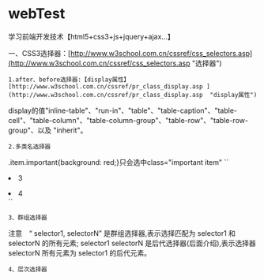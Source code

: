 # webTest
学习前端开发技术【html5+css3+js+jquery+ajax...】
	

一、CSS3选择器：[http://www.w3school.com.cn/cssref/css_selectors.asp](http://www.w3school.com.cn/cssref/css_selectors.asp "选择器")
	

	1.after、before选择器:【display属性】[http://www.w3school.com.cn/cssref/pr_class_display.asp ](http://www.w3school.com.cn/cssref/pr_class_display.asp  "display属性")
 display的值"inline-table"、"run-in"、"table"、"table-caption"、"table-cell"、"table-column"、"table-column-group"、"table-row"、"table-row-group"、以及 "inherit"。


	2.多类名选择器
.item.important{background: red;}只会选中class="important item"
``<li class="important item">3</li>
<li class="important">4</li>``

    3、群组选择器
注意　“ selector1, selectorN” 是群组选择器,表示选择匹配为 selector1 和 selectorN 的所有元素; selector1 selectorN 是后代选择器(后面介绍),表示选择器selectorN 所有元素为 selector1 的后代元素。

	4、层次选择器